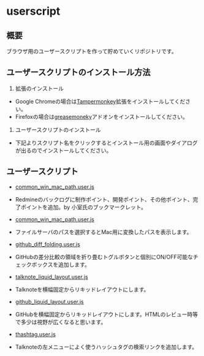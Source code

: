 # userscript

## 概要

ブラウザ用のユーザースクリプトを作って貯めていくリポジトリです。

## ユーザースクリプトのインストール方法

1. 拡張のインストール
 * Google Chromeの場合は[Tampermonkey](https://chrome.google.com/webstore/detail/tampermonkey/dhdgffkkebhmkfjojejmpbldmpobfkfo?hl=ja)拡張をインストールしてください。
 * Firefoxの場合は[greasemoneky](https://addons.mozilla.org/ja/firefox/addon/greasemonkey/)アドオンをインストールしてください。
1. ユーザースクリプトのインストール
 * 下記よりスクリプト名をクリックするとインストール用の画面やダイアログが出るのでインストールしてください。

## ユーザースクリプト

* [common_win_mac_path.user.js](https://github.com/hosoyama-mediba/userscript/raw/master/redmine_backlog_story_point.user.js)
 * Redmineのバックログに制作ポイント、開発ポイント、その他ポイント、完了ポイントを追加。by 小室氏のブックマークレット。

* [common_win_mac_path.user.js](https://github.com/hosoyama-mediba/userscript/raw/master/common_win_mac_path.user.js)
 * ファイルサーバのパスを選択するとMac用に変換したパスを表示します。

* [github_diff_folding.user.js](https://github.com/hosoyama-mediba/userscript/raw/master/github_diff_folding.user.js)
 * GitHubの差分比較の領域を折り畳むトグルボタンと個別にON/OFF可能なチェックボックスを追加します。

* [talknote_liquid_layout.user.js](https://github.com/hosoyama-mediba/userscript/raw/master/talknote_liquid_layout.user.js)
 * Talknoteを横幅固定からリキッドレイアウトにします。

* [github_liquid_layout.user.js](https://github.com/hosoyama-mediba/userscript/raw/master/github_liquid_layout.user.js)
 * GitHubを横幅固定からリキッドレイアウトにします。HTMLのレビュー時等で多少は視野が広くなると思います。

* [thashtag.user.js](https://github.com/hosoyama-mediba/userscript/raw/master/thashtag.user.js)
 * Talknoteの左メニューによく使うハッシュタグの検索リンクを追加します。

